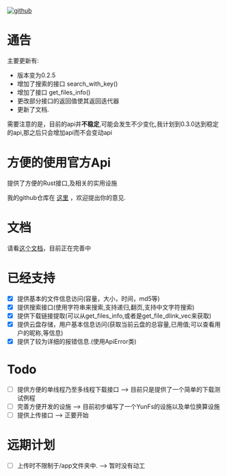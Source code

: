 [![github](https://img.shields.io/badge/baiduyun__api-crate-green)](https://github.com/hfh1999/baiduyun_api/)
# 通告

主要更新有:
- 版本变为0.2.5
- 增加了搜索的接口 search_with_key()
- 增加了接口 get_files_info()
- 更改部分接口的返回值使其返回迭代器
- 更新了文档.

需要注意的是，目前的api并**不稳定**,可能会发生不少变化,我计划到0.3.0达到稳定的api,那之后只会增加api而不会变动api

# 方便的使用官方Api

提供了方便的Rust接口,及相关的实用设施

我的github仓库在 [这里](https://github.com/hfh1999/baiduyun_api) ，欢迎提出你的意见.

# 文档
请看[这个文档](https://docs.rs/baiduyun_api/)，目前正在完善中

# 已经支持
- [x] 提供基本的文件信息访问(容量，大小，时间，md5等)
- [x] 提供搜索接口(使用字符串来搜索,支持递归,翻页,支持中文字符搜索)
- [x] 提供下载链接提取(可以从get_files_info,或者是get_file_dlink_vec来获取)
- [x] 提供云盘存储，用户基本信息访问(获取当前云盘的总容量,已用值;可以查看用户的昵称,等信息) 
- [x] 提供了较为详细的报错信息.(使用ApiError类)

# Todo
- [ ] 提供方便的单线程乃至多线程下载接口 --> 目前只是提供了一个简单的下载测试例程
- [ ] 完善方便开发的设施 --> 目前初步编写了一个YunFs的设施以及单位换算设施
- [ ] 提供上传接口 --> 正要开始

# 远期计划
- [ ] 上传时不限制于/app文件夹中. --> 暂时没有动工
